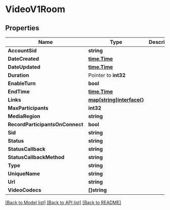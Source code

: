 # VideoV1Room

## Properties

Name | Type | Description | Notes
------------ | ------------- | ------------- | -------------
**AccountSid** | **string** |  | [optional] 
**DateCreated** | [**time.Time**](time.Time.md) |  | [optional] 
**DateUpdated** | [**time.Time**](time.Time.md) |  | [optional] 
**Duration** | Pointer to **int32** |  | [optional] 
**EnableTurn** | **bool** |  | [optional] 
**EndTime** | [**time.Time**](time.Time.md) |  | [optional] 
**Links** | [**map[string]interface{}**](.md) |  | [optional] 
**MaxParticipants** | **int32** |  | [optional] 
**MediaRegion** | **string** |  | [optional] 
**RecordParticipantsOnConnect** | **bool** |  | [optional] 
**Sid** | **string** |  | [optional] 
**Status** | **string** |  | [optional] 
**StatusCallback** | **string** |  | [optional] 
**StatusCallbackMethod** | **string** |  | [optional] 
**Type** | **string** |  | [optional] 
**UniqueName** | **string** |  | [optional] 
**Url** | **string** |  | [optional] 
**VideoCodecs** | **[]string** |  | [optional] 

[[Back to Model list]](../README.md#documentation-for-models) [[Back to API list]](../README.md#documentation-for-api-endpoints) [[Back to README]](../README.md)



